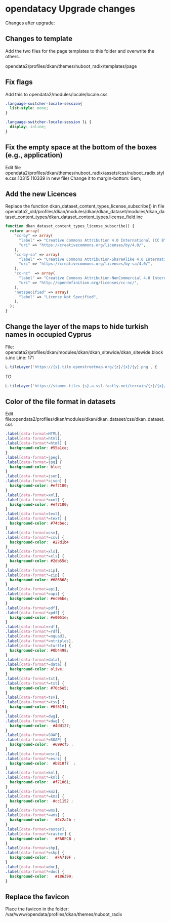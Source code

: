# opendatacy Upgrade changes

Changes after upgrade:

## Changes to template
Add the two files for the page templates to this folder and overwrite the others.

opendata2/profiles/dkan/themes/nuboot_radix/templates/page


## Fix flags

Add this to opendata2/modules/locale/locale.css
```css
.language-switcher-locale-session{
  list-style: none;
}

.language-switcher-locale-session li {
  display: inline;
}
 ```
## Fix the empty space at the bottom of the boxes (e.g., application)

Edit file opendata2/profiles/dkan/themes/nuboot_radix/assets/css/nuboot_radix.style.css:10315 (10339 in new file)
Change it to margin-bottom: 0em;

## Add the new Licences
Replace the function dkan_dataset_content_types_license_subscribe() in file opendata2_old/profiles/dkan/modules/dkan/dkan_dataset/modules/dkan_dataset_content_types/dkan_dataset_content_types.license_field.inc

```php
function dkan_dataset_content_types_license_subscribe() {
  return array(
    "cc-by" => array(
      "label" => "Creative Commons Attribution 4.0 International (CC BY 4.0)",
      "uri" => "https://creativecommons.org/licenses/by/4.0/",
    ),
    "cc-by-sa" => array(
      "label" => "Creative Commons Attribution-ShareAlike 4.0 International (CC BY-SA 4.0)",
      "uri" => "https://creativecommons.org/licenses/by-sa/4.0/",
    ),
    "cc-nc"  => array(
      "label" => "Creative Commons Attribution-NonCommercial 4.0 International (CC BY-NC 4.0)",
      "uri" => "http://opendefinition.org/licenses/cc-nc/",
    ),
    "notspecified" => array(
      "label" => "License Not Specified",
    ),
  );
}
```
## Change the layer of the maps to hide turkish names in occupied Cyprus

File: opendata2/profiles/dkan/modules/dkan/dkan_sitewide/dkan_sitewide.blocks.inc
Line: 171
```javascript
L.tileLayer('https://{s}.tile.openstreetmap.org/{z}/{x}/{y}.png', {
```
TO
```javascript
L.tileLayer('https://stamen-tiles-{s}.a.ssl.fastly.net/terrain/{z}/{x}/{y}.png', {
```

## Color of the file format in datasets
Edit file:opendata2/profiles/dkan/modules/dkan/dkan_dataset/css/dkan_dataset.css

```css
.label[data-format=HTML],
.label[data-format=html],
.label[data-format*=html] {
  background-color: #55a1ce;
}
.label[data-format=jpeg],
.label[data-format=jpg] {
  background-color: blue;
}
.label[data-format=json],
.label[data-format*=json] {
  background-color: #ef7100;
}
.label[data-format=xml],
.label[data-format*=xml] {
  background-color: #ef7100;
}
.label[data-format=text],
.label[data-format*=text] {
  background-color: #74cbec;
}
.label[data-format=csv],
.label[data-format*=csv] {
  background-color:  #27d1b4 
}
.label[data-format=xls],
.label[data-format*=xls] {
  background-color: #2db55d;
}
.label[data-format=zip],
.label[data-format*=zip] {
  background-color: #686868;
}
.label[data-format=api],
.label[data-format*=api] {
  background-color: #ec96be;
}
.label[data-format=pdf],
.label[data-format*=pdf] {
  background-color: #e0051e;
}
.label[data-format=rdf],
.label[data-format*=rdf],
.label[data-format*=nquad],
.label[data-format*=ntriples],
.label[data-format*=turtle] {
  background-color: #0b4498;
}
.label[data-format=data],
.label[data-format*=data] {
  background-color: olive;
}
.label[data-format=txt],
.label[data-format*=txt] {
  background-color: #70c6e5;
}
.label[data-format=tsv],
.label[data-format*=tsv] {
  background-color: #6f5191;
}
.label[data-format=dwg],
.label[data-format*=dwg] {
  background-color:  #4dd127;
}
.label[data-format=SOAP],
.label[data-format*=SOAP] {
  background-color:  #699cf5 ;
}
.label[data-format=esri],
.label[data-format*=esri] {
  background-color:  #b810f7  ;
}
.label[data-format=kml],
.label[data-format*=kml] {
  background-color:  #f71061;
}
.label[data-format=kmz],
.label[data-format*=kmz] {
  background-color:  #cc1152 ;
}
.label[data-format=wms],
.label[data-format*=wms] {
  background-color:   #2c2a2b ;
}
.label[data-format=raster],
.label[data-format*=raster] {
  background-color:   #FA0FCB ;
}
.label[data-format=shp],
.label[data-format*=shp] {
  background-color:   #FA710F ;
}
.label[data-format=doc],
.label[data-format*=doc] {
  background-color:   #186399;
}
```
## Replace the favicon

Place the favicon in the folder: /var/www/opendata/profiles/dkan/themes/nuboot_radix

